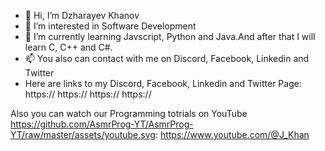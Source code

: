 - 👋 Hi, I’m Dzharayev Khanov
- 👀 I’m interested in Software Development
- 🌱 I’m currently learning Javscript, Python and Java.And after that I will learn C, C++ and C#.
- 📫 You also can contact with me on Discord, Facebook, Linkedin and Twitter
- Here are links to my Discord, Facebook, Linkedin and Twitter Page:
  https://
  https://
  https://
  https://

Also you can watch our Programming totrials on YouTube https://github.com/AsmrProg-YT/AsmrProg-YT/raw/master/assets/youtube.svg:
https://www.youtube.com/@J_Khan
